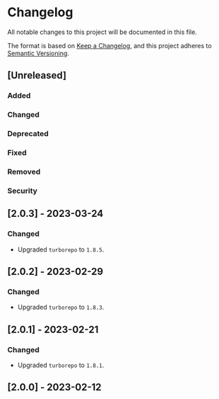 # Changelog

All notable changes to this project will be documented in this file.

The format is based on [Keep a Changelog](https://keepachangelog.com/en/1.0.0/),
and this project adheres to [Semantic Versioning](https://semver.org/spec/v2.0.0.html).

## [Unreleased]

### Added

### Changed

### Deprecated

### Fixed

### Removed

### Security

## [2.0.3] - 2023-03-24

### Changed

-   Upgraded `turborepo` to `1.8.5`.

## [2.0.2] - 2023-02-29

### Changed

-   Upgraded `turborepo` to `1.8.3`.

## [2.0.1] - 2023-02-21

### Changed

-   Upgraded `turborepo` to `1.8.1`.

## [2.0.0] - 2023-02-12
